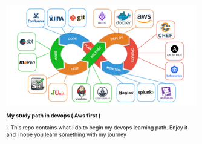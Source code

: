 <p align="center"><img src="images/devops_stack.png"/></p>

<b> My study path in devops ( Aws first )</b>

:information_source: &nbsp;This repo contains what I do to begin my devops learning path. Enjoy it and I hope you learn something with my journey

